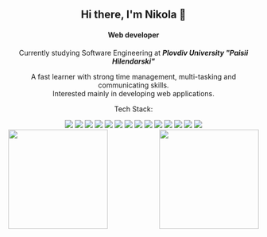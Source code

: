 
<h2 align="center">
   Hi there, I'm Nikola 👋
</h2>
<h4 align="center">
    Web developer
</h4>
<p align="center">
  Currently studying Software Engineering at <b><i>Plovdiv University "Paisii Hilendarski"</i></b>
</p>
<p align="center">
  A fast learner with strong time management, multi-tasking and communicating skills.<br/> Interested mainly in developing web applications.
</p>


<div>
  <p align="center">
    Tech Stack:
  </p>

  <div>
    <div align="center">
    <img src="https://img.shields.io/badge/HTML5-E34F26?style=for-the-badge&logo=html5&logoColor=white" /> <img src="https://img.shields.io/badge/CSS3-1572B6?style=for-the-badge&logo=css3&logoColor=white" /> <img src="https://img.shields.io/badge/JavaScript-323330?style=for-the-badge&logo=javascript&logoColor=F7DF1E" /> <img src="https://img.shields.io/badge/Java-ED8B00?style=for-the-badge&logo=java&logoColor=whiteE" />
      <img src="https://img.shields.io/badge/MySQL-005C84?style=for-the-badge&logo=mysql&logoColor=white" /> <img src="https://img.shields.io/badge/MongoDB-4EA94B?style=for-the-badge&logo=mongodb&logoColor=white" /> 
      <img src="https://img.shields.io/badge/Node.js-339933?style=for-the-badge&logo=nodedotjs&logoColor=white" /> <img src="https://img.shields.io/badge/npm-CB3837?style=for-the-badge&logo=npm&logoColor=white" /> <img src="https://img.shields.io/badge/React-20232A?style=for-the-badge&logo=react&logoColor=61DAFB" /> <img src="https://img.shields.io/badge/Redux-593D88?style=for-the-badge&logo=redux&logoColor=white" /> <img src="https://img.shields.io/badge/Postman-FF6C37?style=for-the-badge&logo=Postman&logoColor=white" /> <img src="https://img.shields.io/badge/Heroku-430098?style=for-the-badge&logo=heroku&logoColor=white" /> <img src="https://img.shields.io/badge/Visual_Studio_Code-0078D4?style=for-the-badge&logo=visual%20studio%20code&logoColor=white" /> <img src="https://img.shields.io/badge/Visual_Studio-5C2D91?style=for-the-badge&logo=visual%20studio&logoColor=white" />
    </div>
</div>
  
<a href="https://github.com/nikolagg99/github-readme-stats">
  <img align="left" height="200em" src="https://github-readme-stats.vercel.app/api?username=nikolagg99&show_icons=true&theme=dark" />
</a>
<a href="https://github.com/nikolagg99/convoychat">
  <img align="right" height="200em" src="https://github-readme-stats.vercel.app/api/top-langs/?username=nikolagg99&theme=dark" />
</a>


<!--
**nikolagg99/nikolagg99** is a ✨ _special_ ✨ repository because its `README.md` (this file) appears on your GitHub profile.

Here are some ideas to get you started:

- 🔭 I’m currently working on ...
- 🌱 I’m currently learning ...
- 👯 I’m looking to collaborate on ...
- 🤔 I’m looking for help with ...
- 💬 Ask me about ...
- 📫 How to reach me: ...
- 😄 Pronouns: ...
- ⚡ Fun fact: ...
-->
